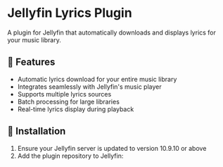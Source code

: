 # Jellyfin Lyrics Plugin

A plugin for Jellyfin that automatically downloads and displays lyrics for your music library.

## 🎵 Features

- Automatic lyrics download for your entire music library
- Integrates seamlessly with Jellyfin's music player
- Supports multiple lyrics sources
- Batch processing for large libraries
- Real-time lyrics display during playback

## 🚀 Installation

1. Ensure your Jellyfin server is updated to version 10.9.10 or above
2. Add the plugin repository to Jellyfin:
